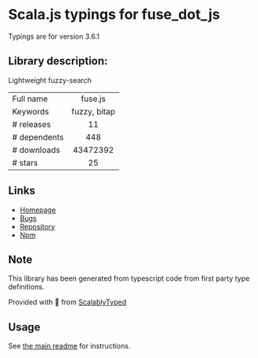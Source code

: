 
# Scala.js typings for fuse_dot_js

Typings are for version 3.6.1

## Library description:
Lightweight fuzzy-search

|                    |                 |
| ------------------ | :-------------: |
| Full name          | fuse.js |
| Keywords           | fuzzy, bitap |
| # releases         | 11 |
| # dependents       | 448 |
| # downloads        | 43472392 |
| # stars            | 25 |

## Links
- [Homepage](http://fusejs.io)
- [Bugs](https://github.com/krisk/Fuse/issues)
- [Repository](https://github.com/krisk/Fuse)
- [Npm](https://www.npmjs.com/package/fuse.js)
    


## Note
This library has been generated from typescript code from first party type definitions.

Provided with :purple_heart: from [ScalablyTyped](https://github.com/oyvindberg/ScalablyTyped)

## Usage
See [the main readme](../../readme.md) for instructions.


